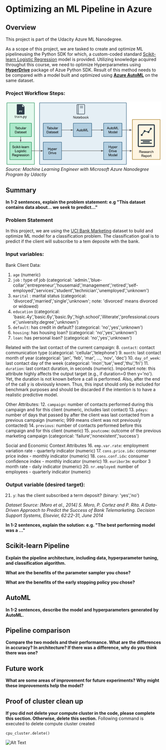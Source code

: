 # Optimizing an ML Pipeline in Azure

## Overview
This project is part of the Udacity Azure ML Nanodegree.

As a scope of this project, we are tasked to create and optimize ML pipelineusing the Python SDK for which, a custom-coded standard [Scikit-learn Logistic Regression](https://scikit-learn.org/stable/modules/generated/sklearn.linear_model.LogisticRegression.html) model is provided. 
Utilizing knowledge acquired throughut this course, we need to optimize Hyperparametes using **[HyperDrive](https://docs.microsoft.com/en-us/python/api/azureml-train-core/azureml.train.hyperdrive?view=azure-ml-py)** package of Azue Python SDK. Result of this method needs to be compared with a model built and optimized using **[Azure AutoML](https://azure.microsoft.com/en-ca/services/machine-learning/automatedml/)** on the same dataset.

### Project Workflow Steps:
![Alt Text](https://github.com/Panth-Shah/AzureML_Optimize_MachineLearning_Pipeline_in_Azure/blob/master/Run_Results/creating-and-optimizing-an-ml-pipeline.png)
*Source: Machine Learning Engineer with Microsoft Azure Nanodegree Program by Udactiy*

## Summary
**In 1-2 sentences, explain the problem statement: e.g "This dataset contains data about... we seek to predict..."**
### Problem Statement

In this project, we are using the [UCI Bank Marketing](https://archive.ics.uci.edu/ml/datasets/Bank+Marketing) dataset to build and optimize ML model for a classification problem. The classification goal is to predict if the client will subscribe to a tem deposite with the bank.

### Input variables:

Bank Client Data:

1. `age` (numeric)
2. `job` : type of job (categorical: 'admin.','blue-collar','entrepreneur','housemaid','management','retired','self-employed','services','student','technician','unemployed','unknown')
3. `marital` : marital status (categorical: 'divorced','married','single','unknown'; note: 'divorced' means divorced or widowed)
4. `education` (categorical: 'basic.4y','basic.6y','basic.9y','high.school','illiterate','professional.course','university.degree','unknown')
5. `default`: has credit in default? (categorical: 'no','yes','unknown')
6. `housing`: has housing loan? (categorical: 'no','yes','unknown')
7. `loan`: has personal loan? (categorical: 'no','yes','unknown')

Related with the last contact of the current campaign:
8. `contact`: contact communication type (categorical: 'cellular','telephone')
9. `month`: last contact month of year (categorical: 'jan', 'feb', 'mar', ..., 'nov', 'dec')
10. `day_of_week`: last contact day of the week (categorical: 'mon','tue','wed','thu','fri')
11. `duration`: last contact duration, in seconds (numeric). Important note: this attribute highly affects the output target (e.g., if duration=0 then y='no'). Yet, the duration is not known before a call is performed. Also, after the end of the call y is obviously known. Thus, this input should only be included for benchmark purposes and should be discarded if the intention is to have a realistic predictive model.

Other Attributes:
12. `campaign`: number of contacts performed during this campaign and for this client (numeric, includes last contact)
13. `pdays`: number of days that passed by after the client was last contacted from a previous campaign (numeric; 999 means client was not previously contacted)
14. `previous`: number of contacts performed before this campaign and for this client (numeric)
15. `poutcome`: outcome of the previous marketing campaign (categorical: 'failure','nonexistent','success')

Social and Economic Context Attributes
16. `emp.var.rate`: employment variation rate - quarterly indicator (numeric)
17. `cons.price.idx`: consumer price index - monthly indicator (numeric)
18. `cons.conf.idx`: consumer confidence index - monthly indicator (numeric)
19. `euribor3m`: euribor 3 month rate - daily indicator (numeric)
20. `nr.employed`: number of employees - quarterly indicator (numeric)

### Output variable (desired target):

21. `y`: has the client subscribed a term deposit? (binary: 'yes','no')

*Dataset Source: [Moro et al., 2014] S. Moro, P. Cortez and P. Rita. A Data-Driven Approach to Predict the Success of Bank Telemarketing. Decision Support Systems, Elsevier, 62:22-31, June 2014*

**In 1-2 sentences, explain the solution: e.g. "The best performing model was a ..."**

## Scikit-learn Pipeline
**Explain the pipeline architecture, including data, hyperparameter tuning, and classification algorithm.**

**What are the benefits of the parameter sampler you chose?**

**What are the benefits of the early stopping policy you chose?**

## AutoML
**In 1-2 sentences, describe the model and hyperparameters generated by AutoML.**

## Pipeline comparison
**Compare the two models and their performance. What are the differences in accuracy? In architecture? If there was a difference, why do you think there was one?**

## Future work
**What are some areas of improvement for future experiments? Why might these improvements help the model?**

## Proof of cluster clean up
**If you did not delete your compute cluster in the code, please complete this section. Otherwise, delete this section.**
Following command is executed to delete compute cluster created

```
cpu_cluster.delete()
```

![Alt Text](https://github.com/Panth-Shah/nd00333_AZMLND_Optimizing_a_Pipeline_in_Azure-Starter_Files/blob/master/Run_Results/DeleteCluster.JPG)
